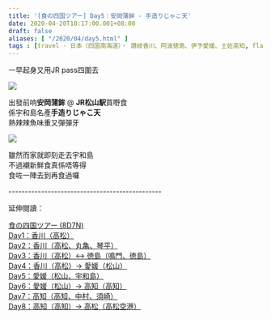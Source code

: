 ```yaml
---
title: '[食の四国ツアー] Day5：安岡蒲鉾 - 手造りじゃこ天'
date: 2020-04-20T10:17:00.001+08:00
draft: false
aliases: [ "/2020/04/day5.html" ]
tags : [travel - 日本（四国南海道）・ 讚岐香川、阿波徳島、伊予愛媛、土佐高知, flavor - 小食部]
---
```


一早起身又用JR pass四圍去  

![](/images/shikoku5a.jpg)

出發前响**安岡蒲鉾** @ **JR松山駅**買嘢食  
係宇和島名產**手造りじゃこ天**  
熱辣辣魚味重又彈彈牙  

![](/images/shikoku5a1.jpg)

雖然而家就即刻走去宇和島  
不過襯新鮮食真係唔等得  
食咗一陣去到再食過囉  
  
  
\-----------------------------------------------  
  

延伸閱讀：

[食の四国ツアー (8D7N)](https://www.hidie.net/2020/05/8d7n.html)  
[Day1：香川（高松）](https://www.hidie.net/2017/08/day1.html)  
[Day2：香川（高松、丸亀、琴平）](https://www.hidie.net/2017/08/day2.html)  
[Day3：香川（高松）↔ 徳島（鳴門、徳島）](https://www.hidie.net/2017/08/day3.html)  
[Day4：香川（高松）→ 愛媛（松山）](https://www.hidie.net/2017/08/day4.html)  
[Day5：愛媛（松山、宇和島）](https://www.hidie.net/2017/08/day5.html)  
[Day6：愛媛（松山）→ 高知（高知）](https://www.hidie.net/2017/08/day6.html)  
[Day7：高知（高知、中村、須崎）](https://www.hidie.net/2017/08/day7.html)  
[Day8：高知（高知）→ 高松（高松空港）](https://www.hidie.net/2017/08/day8.html)